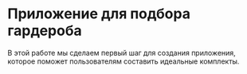 # Приложение для подбора гардероба

В этой работе мы сделаем первый шаг для создания приложения, которое поможет пользователям составить идеальные комплекты.
